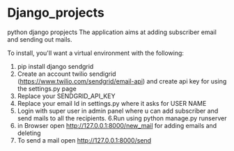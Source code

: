 # Django_projects
python django propjects
The application aims at adding subscriber email and sending out mails.

To install, you'll want a virtual environment with the following:

1. pip install django sendgrid
2. Create an account twilio sendigrid (https://www.twilio.com/sendgrid/email-api) and create api key for using the settings.py page
3. Replace your SENDGRID_API_KEY
4. Replace your email Id in settings.py where it asks for USER NAME
5. Login with super user in admin panel where u can add subscriber and send mails to all the recipients.
6.Run using  python manage.py runserver
7. in Browser open http://127.0.0.1:8000/new_mail  for adding emails and deleting
8. To send a mail open http://127.0.0.1:8000/send
